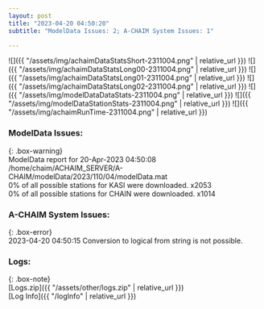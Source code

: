 ```yaml
---
layout: post
title: "2023-04-20 04:50:20"
subtitle: "ModelData Issues: 2; A-CHAIM System Issues: 1"

---
```


![]({{ "/assets/img/achaimDataStatsShort-2311004.png" | relative_url }})
![]({{ "/assets/img/achaimDataStatsLong00-2311004.png" | relative_url }})
![]({{ "/assets/img/achaimDataStatsLong01-2311004.png" | relative_url }})
![]({{ "/assets/img/achaimDataStatsLong02-2311004.png" | relative_url }})
![]({{ "/assets/img/modelDataDataStats-2311004.png" | relative_url }})
![]({{ "/assets/img/modelDataStationStats-2311004.png" | relative_url }})
![]({{ "/assets/img/achaimRunTime-2311004.png" | relative_url }})


### ModelData Issues:  
  
{: .box-warning}  
 ModelData report for 20-Apr-2023 04:50:08   
 /home/chaim/ACHAIM_SERVER/A-CHAIM/modelData/2023/110/04/modelData.mat   
 0% of all possible stations for KASI were downloaded. x2053   
 0% of all possible stations for CHAIN were downloaded. x1014   
  
### A-CHAIM System Issues:  
  
{: .box-error}  
2023-04-20 04:50:15 Conversion to logical from string is not possible.  

### Logs:  
  
{: .box-note}  
[Logs.zip]({{ "/assets/other/logs.zip" | relative_url }})  
[Log Info]({{ "/logInfo" | relative_url }})  
